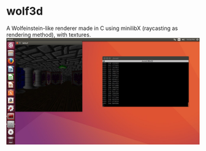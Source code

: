 # wolf3d
A Wolfeinstein-like renderer made in C using minilibX (raycasting as rendering method), with textures.
![alt text](wolf.jpg)
